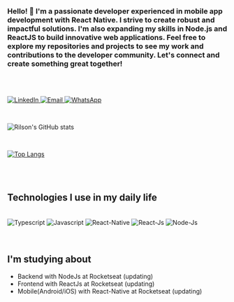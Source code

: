 ### Hello! 👋 I'm a passionate developer experienced in mobile app development with React Native. I strive to create robust and impactful solutions. I'm also expanding my skills in Node.js and ReactJS to build innovative web applications. Feel free to explore my repositories and projects to see my work and contributions to the developer community. Let's connect and create something great together!
<br/>
<br/>

[
  ![LinkedIn](https://img.shields.io/badge/LinkedIn-0077B5?style=for-the-badge&logo=linkedin&logoColor=white)
  ](https://www.linkedin.com/in/rilson-oliveira-1560a7109/)
[
  ![Email](https://img.shields.io/badge/Gmail-D14836?style=for-the-badge&logo=gmail&logoColor=white)
  ](mailto:rilson2.0@gmail.com)
[
  ![WhatsApp](https://img.shields.io/badge/WhatsApp-25D366?style=for-the-badge&logo=whatsapp&logoColor=white)
  ](https://wa.me/+5538991682289)

<br/>

  ![Rilson's GitHub stats](https://github-readme-stats.vercel.app/api?username=RilsonO&show_icons=true&theme=tokyonight)

<br/>

  [![Top Langs](https://github-readme-stats.vercel.app/api/top-langs/?username=RilsonO)](https://github.com/RilsonO/github-readme-stats)

<br/>
<br/>

## Technologies I use in my daily life

<div style="display= inline-block"><br/>
  <img align="center" alt="Typescript" src="https://img.shields.io/badge/TypeScript-007ACC?style=for-the-badge&logo=typescript&logoColor=white"/>
  <img align="center" alt="Javascript" src="https://img.shields.io/badge/JavaScript-F7DF1E?style=for-the-badge&logo=javascript&logoColor=black"/>
  <img align="center" alt="React-Native" src="https://img.shields.io/badge/React_Native-20232A?style=for-the-badge&logo=react&logoColor=61DAFB"/>
  <img align="center" alt="React-Js" src="https://img.shields.io/badge/React-20232A?style=for-the-badge&logo=react&logoColor=61DAFB"/>
  <img align="center" alt="Node-Js" src="https://img.shields.io/badge/Node.js-43853D?style=for-the-badge&logo=node.js&logoColor=white"/>
</div>

<br/>
<br/>

## I'm studying about

 - Backend with NodeJs at Rocketseat (updating) 
 - Frontend with ReactJs at Rocketseat (updating)
 - Mobile(Android/iOS) with React-Native at Rocketseat (updating)
